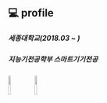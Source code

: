 

## 💻 profile

##### 세종대학교(2018.03 ~ )            
##### 지능기전공학부 스마트기기전공

#####
  <code><img width="10%" src="https://www.vectorlogo.zone/logos/kotlinlang/kotlinlang-ar21.svg"></code>
  <code><img width="10%" src="https://www.vectorlogo.zone/logos/android/android-ar21.svg"></code>

